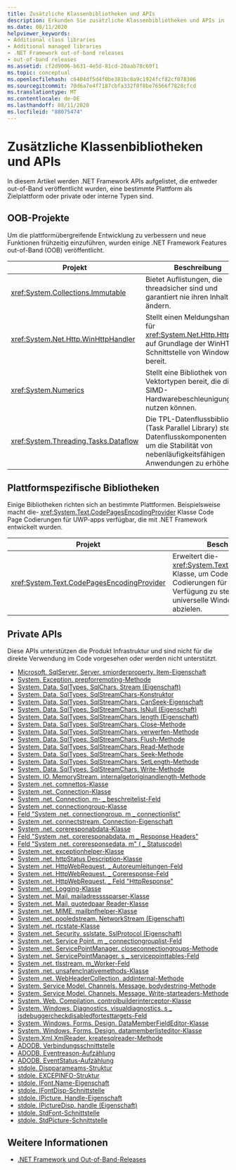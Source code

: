 ```yaml
---
title: Zusätzliche Klassenbibliotheken und APIs
description: Erkunden Sie zusätzliche Klassenbibliotheken und APIs in .net, einschließlich out-of-Band-Projekte (OOB), plattformspezifischen Bibliotheken und privaten APIs.
ms.date: 08/11/2020
helpviewer_keywords:
- Additional class libraries
- Additional managed libraries
- .NET Framework out-of-band releases
- out-of-band releases
ms.assetid: cf2d9006-b631-4e5d-81cd-20aab78c60f1
ms.topic: conceptual
ms.openlocfilehash: c6404df5d4f0be381bc0a9c1924fcf82cf078306
ms.sourcegitcommit: 70d6a7e4f7187cbfa332f0f8be76566f7828cfcd
ms.translationtype: MT
ms.contentlocale: de-DE
ms.lasthandoff: 08/11/2020
ms.locfileid: "88075474"
---
```

# <a name="additional-class-libraries-and-apis"></a>Zusätzliche Klassenbibliotheken und APIs

In diesem Artikel werden .NET Framework APIs aufgelistet, die entweder out-of-Band veröffentlicht wurden, eine bestimmte Plattform als Zielplattform oder private oder interne Typen sind.

## <a name="oob-projects"></a>OOB-Projekte

Um die plattformübergreifende Entwicklung zu verbessern und neue Funktionen frühzeitig einzuführen, wurden einige .NET Framework Features out-of-Band (OOB) veröffentlicht.

| Projekt | Beschreibung |  
| ------- | ----------- |  
| <xref:System.Collections.Immutable> | Bietet Auflistungen, die threadsicher sind und garantiert nie ihren Inhalt ändern. |
| <xref:System.Net.Http.WinHttpHandler> | Stellt einen Meldungshandler für <xref:System.Net.Http.HttpClient> auf Grundlage der WinHTTP-Schnittstelle von Windows bereit. |
| <xref:System.Numerics> | Stellt eine Bibliothek von Vektortypen bereit, die die SIMD-Hardwarebeschleunigung nutzen können.|
| <xref:System.Threading.Tasks.Dataflow> | Die TPL-Datenflussbibliothek (Task Parallel Library) stellt Datenflusskomponenten bereit, um die Stabilität von nebenläufigkeitsfähigen Anwendungen zu erhöhen. |  

## <a name="platform-specific-libraries"></a>Plattformspezifische Bibliotheken

Einige Bibliotheken richten sich an bestimmte Plattformen. Beispielsweise macht die- <xref:System.Text.CodePagesEncodingProvider> Klasse Code Page Codierungen für UWP-apps verfügbar, die mit .NET Framework entwickelt wurden.
  
| Projekt | Beschreibung |  
| ------- | ----------- |  
| <xref:System.Text.CodePagesEncodingProvider> | Erweitert die- <xref:System.Text.EncodingProvider> Klasse, um Code Page Codierungen für Apps zur Verfügung zu stellen, die auf die universelle Windows-Plattform abzielen. |  
  
## <a name="private-apis"></a>Private APIs  

Diese APIs unterstützen die Produkt Infrastruktur und sind nicht für die direkte Verwendung im Code vorgesehen oder werden nicht unterstützt.  
  
* [Microsoft. SqlServer. Server. smiorderproperty. Item-Eigenschaft](microsoft.sqlserver.server.smiorderproperty.item.md)
* [System. Exception. prepforremoting-Methode](system.exception.prepforremoting.md)
* [System. Data. SqlTypes. SqlChars. Stream (Eigenschaft)](system.data.sqltypes.sqlchars.stream.md)
* [System. Data. SqlTypes. SqlStreamChars-Konstruktor](system.data.sqltypes.sqlstreamchars.-ctor.md)
* [System. Data. SqlTypes. SqlStreamChars. CanSeek-Eigenschaft](system.data.sqltypes.sqlstreamchars.canseek.md)
* [System. Data. SqlTypes. SqlStreamChars. IsNull (Eigenschaft)](system.data.sqltypes.sqlstreamchars.isnull.md)
* [System. Data. SqlTypes. SqlStreamChars. length (Eigenschaft)](system.data.sqltypes.sqlstreamchars.length.md)
* [System. Data. SqlTypes. SqlStreamChars. Close-Methode](system.data.sqltypes.sqlstreamchars.close.md)
* [System. Data. SqlTypes. SqlStreamChars. verwerfen-Methode](system.data.sqltypes.sqlstreamchars.dispose.md)
* [System. Data. SqlTypes. SqlStreamChars. Flush-Methode](system.data.sqltypes.sqlstreamchars.flush.md)
* [System. Data. SqlTypes. SqlStreamChars. Read-Methode](system.data.sqltypes.sqlstreamchars.read.md)
* [System. Data. SqlTypes. SqlStreamChars. Seek-Methode](system.data.sqltypes.sqlstreamchars.seek.md)
* [System. Data. SqlTypes. SqlStreamChars. SetLength-Methode](system.data.sqltypes.sqlstreamchars.setlength.md)
* [System. Data. SqlTypes. SqlStreamChars. Write-Methode](system.data.sqltypes.sqlstreamchars.write.md)
* [System. IO. MemoryStream. internalgetoriginandlength-Methode](system.io.memorystream.internalgetoriginandlength.md)
* [System .net. comnettos-Klasse](system.net.comnetos.md)
* [System .net. Connection-Klasse](connection.md)
* [System .net. Connection. m- \_ beschreitelist-Feld](m_writelist.md)
* [System .net. connectiongroup-Klasse](connectiongroup.md)
* [Feld "System .net. connectiongroup. m \_ connectionlist"](m_connectionlist.md)
* [System .net. connectstream. Connection-Eigenschaft](system.net.connectstream.connection.md)
* [System .net. coreresponabdata-Klasse](coreresponsedata.md)
* [Feld "System .net. coreresponabdata. m \_ Response Headers"](coreresponsedata_m_responseheaders.md)
* [Feld "System .net. coreresponsedata. m" ( \_ Statuscode)](coreresponsedata_m_statuscode.md)
* [System .net. exceptionhelper-Klasse](system.net.exceptionhelper.md)
* [System .net. httpStatus Description-Klasse](system.net.httpstatusdescription.md)
* [System .net. HttpWebRequest. \_ Autoreumleitungen-Feld](_autoredirects.md)
* [System .net. HttpWebRequest. \_ Coreresponse-Feld](httpwebrequest__coreresponse.md)
* [System .net. HttpWebRequest. \_ Feld "HttpResponse"](_httpresponse.md)
* [System .net. Logging-Klasse](system.net.logging.md)
* [System .net. Mail. mailadressssparser-Klasse](system.net.mail.mailaddressparser.md)
* [System .net. Mail. quotedpaar Reader-Klasse](system.net.mail.quotedpairreader.md)
* [System .net. MIME. mailbnfhelper-Klasse](system.net.mime.mailbnfhelper.md)
* [System .net. pooledstream. NetworkStream (Eigenschaft)](system.net.pooledstream.networkstream.md)
* [System .net. rtcstate-Klasse](system.net.rtcstate.md)
* [System .net. Security. sslstate. SslProtocol (Eigenschaft)](system.net.security.sslstate.sslprotocol.md)
* [System .net. Service Point. m \_ connectiongrouplist-Feld](m_connectiongrouplist.md)
* [System .net. ServicePointManager. closeconnectiongroups-Methode](system.net.servicepointmanager.closeconnectiongroups.md)
* [System .net. ServicePointManager. s \_ servicepointtables-Feld](s_servicepointtable.md)
* [System .net. tlsstream. m_Worker-Feld](system.net.tlsstream.m_worker.md)
* [System .net. unsafenclnativemethods-Klasse](system.net.unsafenclnativemethods.md)
* [System .net. WebHeaderCollection. addinternal-Methode](system.net.webheadercollection.addinternal.md)
* [System. Service Model. Channels. Message. bodydestring-Methode](system.servicemodel.channels.message.bodytostring.md)
* [System. Service Model. Channels. Message. Write-starteaders-Methode](system.servicemodel.channels.message.writestartheaders.md)
* [System. Web. Compilation. controlbuilderinterceptor-Klasse](controlbuilderinterceptor-class.md)
* [System. Windows. Diagnostics. visualdiagnostics. s \_ isdebuggercheckdisabledfortesttargets-Feld](s-isdebuggercheckdisabledfortestpurposes-field.md)
* [System. Windows. Forms. Design. DataMemberFieldEditor-Klasse](datamemberfieldeditor-class.md)
* [System. Windows. Forms. Design. datamemberlisteditor-Klasse](datamemberlisteditor-class.md)
* [System.Xml.XmlReader. kreatesqlreader-Methode](system.xml.xmlreader.createsqlreader.md)
* [ADODB. Verbindungsschnittstelle](adodb.connection.md)
* [ADODB. Eventreason-Aufzählung](adodb.eventreasonenum.md)
* [ADODB. EventStatus-Aufzählung](adodb.eventstatusenum.md)
* [stdole. Dispparameams-Struktur](stdole.dispparams.md)
* [stdole. EXCEPINFO-Struktur](stdole.excepinfo.md)
* [stdole. IFont.Name-Eigenschaft](stdole.ifont.name.md)
* [stdole. IFontDisp-Schnittstelle](stdole.ifontdisp.md)
* [stdole. IPicture. Handle-Eigenschaft](stdole.ipicture.handle.md)
* [stdole. IPictureDisp. handle (Eigenschaft)](stdole.ipicturedisp.handle.md)
* [stdole. StdFont-Schnittstelle](stdole.stdfont.md)
* [stdole. StdPicture-Schnittstelle](stdole.stdpicture.md)
  
## <a name="see-also"></a>Weitere Informationen

* [.NET Framework und Out-of-Band-Releases](../get-started/the-net-framework-and-out-of-band-releases.md)
